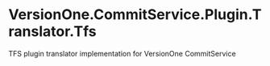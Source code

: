 VersionOne.CommitService.Plugin.Translator.Tfs
==============================================
TFS plugin translator implementation for VersionOne CommitService
